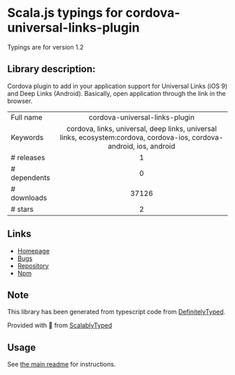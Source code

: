 
# Scala.js typings for cordova-universal-links-plugin

Typings are for version 1.2

## Library description:
Cordova plugin to add in your application support for Universal Links (iOS 9) and Deep Links (Android). Basically, open application through the link in the browser.

|                    |                 |
| ------------------ | :-------------: |
| Full name          | cordova-universal-links-plugin |
| Keywords           | cordova, links, universal, deep links, universal links, ecosystem:cordova, cordova-ios, cordova-android, ios, android |
| # releases         | 1 |
| # dependents       | 0 |
| # downloads        | 37126 |
| # stars            | 2 |

## Links
- [Homepage](https://github.com/nordnet/cordova-universal-links-plugin#readme)
- [Bugs](https://github.com/nordnet/cordova-universal-links-plugin/issues)
- [Repository](https://github.com/nordnet/cordova-universal-links-plugin)
- [Npm](https://www.npmjs.com/package/cordova-universal-links-plugin)
    


## Note
This library has been generated from typescript code from [DefinitelyTyped](https://definitelytyped.org).

Provided with :purple_heart: from [ScalablyTyped](https://github.com/oyvindberg/ScalablyTyped)

## Usage
See [the main readme](../../readme.md) for instructions.


